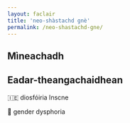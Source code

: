 ```yaml
---
layout: faclair
title: 'neo-shàstachd gnè'
permalink: /neo-shastachd-gne/
---
```


## Mìneachadh

## Eadar-theangachaidhean

&#x1f1ee;&#x1f1ea; diosfóiria Inscne

&#x1f3f4;&#xe0067;&#xe0062;&#xe0065;&#xe006e;&#xe0067;&#xe007f; gender dysphoria